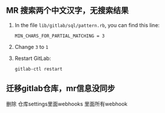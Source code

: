 
## MR 搜索两个中文汉字，无搜索结果

1. In the file `lib/gitlab/sql/pattern.rb`, you can find this line:
    
    ```
    MIN_CHARS_FOR_PARTIAL_MATCHING = 3
    ```
2. Change `3` to `1`
3. Restart GitLab:
    ```
    gitlab-ctl restart
    ```

## 迁移gitlab仓库，mr信息没同步

删除 仓库settings里面webhooks 里面所有webhook
